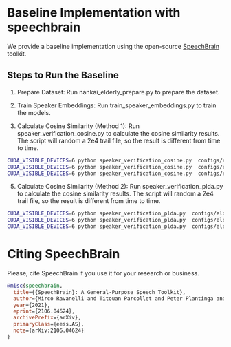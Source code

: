 # Baseline Implementation with speechbrain

We provide a baseline implementation using the open-source [SpeechBrain](https://github.com/speechbrain/speechbrain) toolkit.

## Steps to Run the Baseline

1. Prepare Dataset: Run nankai_elderly_prepare.py to prepare the dataset.

2. Train Speaker Embeddings: Run train_speaker_embeddings.py to train the models.

3. Calculate Cosine Similarity (Method 1): Run speaker_verification_cosine.py to calculate the cosine similarity results.  The script will random a 2e4 trail file, so the result is different from time to time.
```bash
CUDA_VISIBLE_DEVICES=6 python speaker_verification_cosine.py  configs/elderly_datasets_resnet.yaml 
CUDA_VISIBLE_DEVICES=6 python speaker_verification_cosine.py  configs/elderly_datasets_ecapatdnn.yaml 
CUDA_VISIBLE_DEVICES=6 python speaker_verification_cosine.py  configs/elderly_datasets_xvec.yaml 
```

5. Calculate Cosine Similarity (Method 2): Run speaker_verification_plda.py to calculate the cosine similarity results. The script will random a 2e4 trail file, so the result is different from time to time.

```bash
CUDA_VISIBLE_DEVICES=6 python speaker_verification_plda.py  configs/elderly_datasets_resnet.yaml 
CUDA_VISIBLE_DEVICES=6 python speaker_verification_plda.py  configs/elderly_datasets_ecapatdnn.yaml 
CUDA_VISIBLE_DEVICES=6 python speaker_verification_plda.py  configs/elderly_datasets_xvec.yaml
```

# **Citing SpeechBrain**
Please, cite SpeechBrain if you use it for your research or business.

```bibtex
@misc{speechbrain,
  title={{SpeechBrain}: A General-Purpose Speech Toolkit},
  author={Mirco Ravanelli and Titouan Parcollet and Peter Plantinga and Aku Rouhe and Samuele Cornell and Loren Lugosch and Cem Subakan and Nauman Dawalatabad and Abdelwahab Heba and Jianyuan Zhong and Ju-Chieh Chou and Sung-Lin Yeh and Szu-Wei Fu and Chien-Feng Liao and Elena Rastorgueva and François Grondin and William Aris and Hwidong Na and Yan Gao and Renato De Mori and Yoshua Bengio},
  year={2021},
  eprint={2106.04624},
  archivePrefix={arXiv},
  primaryClass={eess.AS},
  note={arXiv:2106.04624}
}
```

